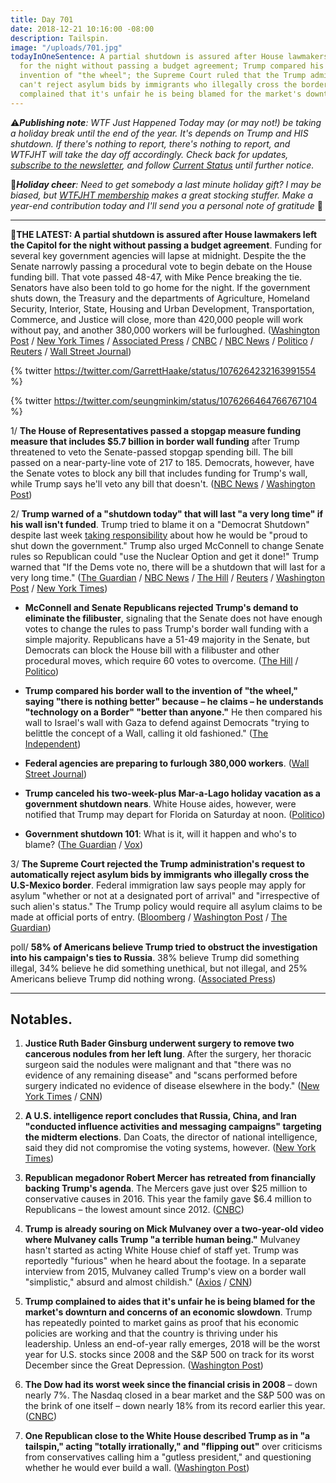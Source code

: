 ```yaml
---
title: Day 701
date: 2018-12-21 10:16:00 -08:00
description: Tailspin.
image: "/uploads/701.jpg"
todayInOneSentence: A partial shutdown is assured after House lawmakers left the Capitol
  for the night without passing a budget agreement; Trump compared his wall to the
  invention of "the wheel"; the Supreme Court ruled that the Trump administration
  can't reject asylum bids by immigrants who illegally cross the border; and Trump
  complained that it's unfair he is being blamed for the market's downturn.
---
```


⚠️***Publishing note**: WTF Just Happened Today may (or may not!) be taking a holiday break until the end of the year. It's depends on Trump and HIS shutdown. If there's nothing to report, there's nothing to report, and WTFJHT will take the day off accordingly. Check back for updates, [subscribe to the newsletter](https://whatthefuckjusthappenedtoday.com/subscribe/), and follow [Current Status](https://currentstatus.io/) until further notice.*

🎄***Holiday cheer**: Need to get somebody a last minute holiday gift? I may be biased, but [WTFJHT membership](https://whatthefuckjusthappenedtoday.com/membership/) makes a great stocking stuffer. Make a year-end contribution today and I'll send you a personal note of gratitude* 🤗

---

**🚨THE LATEST: A partial shutdown is assured after House lawmakers left the Capitol for the night without passing a budget agreement**. Funding for several key government agencies will lapse at midnight. Despite the the Senate narrowly passing a procedural vote to begin debate on the House funding bill. That vote passed 48-47, with Mike Pence breaking the tie. Senators have also been told to go home for the night. If the government shuts down, the Treasury and the departments of Agriculture, Homeland Security, Interior, State, Housing and Urban Development, Transportation, Commerce, and Justice will close, more than 420,000 people will work without pay, and another 380,000 workers will be furloughed. ([Washington Post](https://www.washingtonpost.com/politics/trump-leans-on-mcconnell-to-pass-spending-bill-with-border-funding-in-senate/2018/12/21/31bb453a-0517-11e9-b5df-5d3874f1ac36_story.html) / [New York Times](https://www.nytimes.com/2018/12/21/us/politics/trump-shutdown-border-wall.html) / [Associated Press](https://apnews.com/ae348c51dfaf451ab2869375f4611106) / [CNBC](https://www.cnbc.com/2018/12/21/trump-promises-government-shutdown-as-senate-votes-on-border-wall.html) / [NBC News](https://www.nbcnews.com/politics/congress/bill-fund-border-wall-teeters-edge-senate-n950831) / [Politico](https://www.politico.com/story/2018/12/21/senate-trump-wall-1072331) / [Reuters](https://www.reuters.com/article/us-usa-congress-budget-senate/senate-starts-vote-on-whether-to-take-up-house-passed-funding-bill-idUSKCN1OK206) / [Wall Street Journal](https://www.wsj.com/articles/trump-pledges-long-government-shutdown-without-border-wall-funding-11545398044))

{% twitter https://twitter.com/GarrettHaake/status/1076264232163991554 %}

{% twitter https://twitter.com/seungminkim/status/1076266464766767104 %}

1/ **The House of Representatives passed a stopgap measure funding measure that includes $5.7 billion in border wall funding** after Trump threatened to veto the Senate-passed stopgap spending bill. The bill passed on a near-party-line vote of 217 to 185. Democrats, however, have the Senate votes to block any bill that includes funding for Trump's wall, while Trump says he'll veto any bill that doesn't. ([NBC News](https://www.nbcnews.com/politics/congress/house-passes-stopgap-funding-bill-5-billion-trump-s-border-n950666) / [Washington Post](https://www.washingtonpost.com/business/economy/trump-continues-retreat-on-government-shutdown-threat-pledges-to-renew-border-control-battle-in-2019/2018/12/20/3143a752-0457-11e9-b6a9-0aa5c2fcc9e4_story.html))

2/ **Trump warned of a "shutdown today" that will last "a very long time" if his wall isn't funded**. Trump tried to blame it on a "Democrat Shutdown" despite last week [taking responsibility](https://whatthefuckjusthappenedtoday.com/2018/12/11/day-691/#1-trump-claimed-hed-be-proud-to-shut) about how he would be "proud to shut down the government." Trump also urged McConnell to change Senate rules so Republican could "use the Nuclear Option and get it done!" Trump warned that "If the Dems vote no, there will be a shutdown that will last for a very long time." ([The Guardian](https://www.theguardian.com/us-news/2018/dec/21/trump-government-shutdown-border-wall-funding) / [NBC News](https://www.nbcnews.com/politics/donald-trump/trump-warns-government-shutdown-could-last-very-long-time-if-n950746) / [The Hill](https://thehill.com/homenews/administration/422420-trump-shutdown-today-if-senate-fails-to-pass-funding-bill-with-border) / [Reuters](https://www.reuters.com/article/us-usa-congress-budget-idUSKCN1OK15M) / [Washington Post](https://www.washingtonpost.com/politics/trump-leans-on-mcconnell-to-pass-spending-bill-with-border-funding-in-senate/2018/12/21/31bb453a-0517-11e9-b5df-5d3874f1ac36_story.html?utm_term=.cf931864e6ab) / [New York Times](https://www.nytimes.com/2018/12/21/us/politics/trump-shutdown-border-wall.html))

* **McConnell and Senate Republicans rejected Trump's demand to eliminate the filibuster**, signaling that the Senate does not have enough votes to change the rules to pass Trump's border wall funding with a simple majority. Republicans have a 51-49 majority in the Senate, but Democrats can block the House bill with a filibuster and other procedural moves, which require 60 votes to overcome. ([The Hill](https://thehill.com/homenews/senate/422471-mcconnell-rejects-using-nuclear-option-on-wall) / [Politico](https://www.politico.com/story/2018/12/21/senate-trump-wall-1072331))

* **Trump compared his border wall to the invention of "the wheel," saying "there is nothing better" because – he claims – he understands "technology on a Border" "better than anyone."** He then compared his wall to Israel's wall with Gaza to defend against Democrats "trying to belittle the concept of a Wall, calling it old fashioned." ([The Independent](https://www.independent.co.uk/news/world/americas/us-politics/donald-trump-border-wall-tweet-us-mexico-proposed-latest-a8694431.html))

* **Federal agencies are preparing to furlough 380,000 workers**. ([Wall Street Journal](https://www.wsj.com/articles/federal-agencies-prepare-for-a-possible-shutdown-11545415407))

* **Trump canceled his two-week-plus Mar-a-Lago holiday vacation as a government shutdown nears**. White House aides, however, were notified that Trump may depart for Florida on Saturday at noon. ([Politico](https://www.politico.com/story/2018/12/21/trump-mar-a-lago-government-shutdown-2018-1073722))

* **Government shutdown 101**: What is it, will it happen and who's to blame? ([The Guardian](https://www.theguardian.com/us-news/2018/dec/19/us-government-shutdown-explainer-what-is-it-will-it-happen-and-whos-to-blame) / [Vox](https://www.vox.com/2018/12/20/18150263/house-republicans-trump-border-wall-government-shutdown))

3/ **The Supreme Court rejected the Trump administration's request to automatically reject asylum bids by immigrants who illegally cross the U.S-Mexico border**. Federal immigration law says people may apply for asylum "whether or not at a designated port of arrival" and "irrespective of such alien's status." The Trump policy would require all asylum claims to be made at official ports of entry. ([Bloomberg](https://www.bloomberg.com/news/articles/2018-12-21/supreme-court-rejects-trump-bid-to-curb-asylum-claims-at-border-jpygbmcr) / [Washington Post](https://www.washingtonpost.com/politics/courts_law/supreme-court-denies-trump-administration-request-to-immediately-enforce-new-asylum-rules/2018/12/21/e9cdaf32-03c8-11e9-b6a9-0aa5c2fcc9e4_story.html) / [The Guardian](https://www.theguardian.com/us-news/2018/dec/21/trump-asylum-ban-us-mexico-border-supreme-court-reject))

poll/ **58% of Americans believe Trump tried to obstruct the investigation into his campaign's ties to Russia**. 38% believe Trump did something illegal, 34% believe he did something unethical, but not illegal, and 25% Americans believe Trump did nothing wrong. ([Associated Press](https://apnews.com/82e605ae057d40738922dab152ad4327))

---

## Notables.

1. **Justice Ruth Bader Ginsburg underwent surgery to remove two cancerous nodules from her left lung**. After the surgery, her thoracic surgeon said the nodules were malignant and that "there was no evidence of any remaining disease" and "scans performed before surgery indicated no evidence of disease elsewhere in the body." ([New York Times](https://www.nytimes.com/2018/12/21/us/politics/ruth-bader-ginsburg-cancer.html) / [CNN](https://www.cnn.com/2018/12/21/politics/ruth-bader-ginsburg-surgery/index.html))

2. **A U.S. intelligence report concludes that Russia, China, and Iran "conducted influence activities and messaging campaigns" targeting the midterm elections**. Dan Coats, the director of national intelligence, said they did not compromise the voting systems, however. ([New York Times](https://www.nytimes.com/2018/12/21/us/politics/russia-midterm-election-influence-coates.html))

3. **Republican megadonor Robert Mercer has retreated from financially backing Trump's agenda**. The Mercers gave just over $25 million to conservative causes in 2016. This year the family gave $6.4 million to Republicans – the lowest amount since 2012. ([CNBC](https://www.cnbc.com/2018/12/21/robert-mercer-scales-back-gop-support-after-scrutiny-for-backing-trump.html))

4. **Trump is already souring on Mick Mulvaney over a two-year-old video where Mulvaney calls Trump "a terrible human being."** Mulvaney hasn't started as acting White House chief of staff yet. Trump was reportedly "furious" when he heard about the footage. In a separate interview from 2015, Mulvaney called Trump's view on a border wall "simplistic," absurd and almost childish." ([Axios](https://www.axios.com/pre-christmas-trump-rebuked-rampaging-mattis-reisgnation-014a96ab-a4ec-4504-9ebb-ed96167382bc.html) / [CNN](https://www.cnn.com/2018/12/21/politics/mulvaney-on-trump-in-2015/index.html))

5. **Trump complained to aides that it's unfair he is being blamed for the market's downturn and concerns of an economic slowdown**. Trump has repeatedly pointed to market gains as proof that his economic policies are working and that the country is thriving under his leadership. Unless an end-of-year rally emerges, 2018 will be the worst year for U.S. stocks since 2008 and the S&P 500 on track for its worst December since the Great Depression. ([Washington Post](https://www.washingtonpost.com/business/economy/as-stocks-drop-trump-fears-hes-losing-his-best-argument-for-re-election/2018/12/20/a7368994-fd53-11e8-ad40-cdfd0e0dd65a_story.html))

6. **The Dow had its worst week since the financial crisis in 2008** – down nearly 7%. The Nasdaq closed in a bear market and the S&P 500 was on the brink of one itself – down nearly 18% from its record earlier this year. ([CNBC](https://www.cnbc.com/2018/12/21/us-stocks-set-for-lower-week-after-fed-decision-government-shutdown-fears.html))

7. **One Republican close to the White House described Trump as in "a tailspin," acting "totally irrationally," and "flipping out"** over criticisms from conservatives calling him a "gutless president," and questioning whether he would ever build a wall. ([Washington Post](https://www.washingtonpost.com/politics/a-tailspin-under-siege-trump-propels-the-government-and-markets-into-crisis/2018/12/20/e30347e0-046b-11e9-b6a9-0aa5c2fcc9e4_story.html))